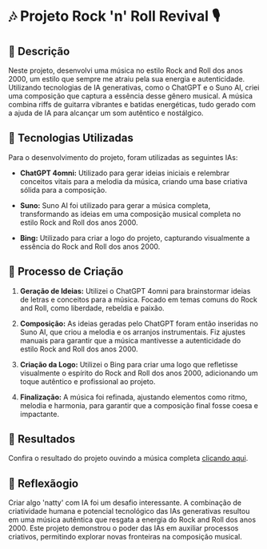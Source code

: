 # 🎶 Projeto Rock 'n' Roll Revival 🎙

## 📒 Descrição
Neste projeto, desenvolvi uma música no estilo Rock and Roll dos anos 2000, um estilo que sempre me atraiu pela sua energia e autenticidade. Utilizando tecnologias de IA generativas, como o ChatGPT e o Suno AI, criei uma composição que captura a essência desse gênero musical. A música combina riffs de guitarra vibrantes e batidas energéticas, tudo gerado com a ajuda de IA para alcançar um som autêntico e nostálgico.

## 🤖 Tecnologias Utilizadas
Para o desenvolvimento do projeto, foram utilizadas as seguintes IAs:

- **ChatGPT 4omni:**
  Utilizado para gerar ideias iniciais e relembrar conceitos vitais para a melodia da música, criando uma base criativa sólida para a composição.

- **Suno:**
  Suno AI foi utilizado para gerar a música completa, transformando as ideias em uma composição musical completa no estilo Rock and Roll dos anos 2000.

- **Bing:**
  Utilizado para criar a logo do projeto, capturando visualmente a essência do Rock and Roll dos anos 2000.

## 🧐 Processo de Criação
1. **Geração de Ideias:**
   Utilizei o ChatGPT 4omni para brainstormar ideias de letras e conceitos para a música. Focado em temas comuns do Rock and Roll, como liberdade, rebeldia e paixão.

2. **Composição:**
   As ideias geradas pelo ChatGPT foram então inseridas no Suno AI, que criou a melodia e os arranjos instrumentais. Fiz ajustes manuais para garantir que a música mantivesse a autenticidade do estilo Rock and Roll dos anos 2000.

3. **Criação da Logo:**
   Utilizei o Bing para criar uma logo que refletisse visualmente o espírito do Rock and Roll dos anos 2000, adicionando um toque autêntico e profissional ao projeto.

4. **Finalização:**
   A música foi refinada, ajustando elementos como ritmo, melodia e harmonia, para garantir que a composição final fosse coesa e impactante.

## 🚀 Resultados
Confira o resultado do projeto ouvindo a música completa [clicando aqui](https://www.youtube.com/"...").


## 💭 Reflexãogio
Criar algo 'natty' com IA foi um desafio interessante. A combinação de criatividade humana e potencial tecnológico das IAs generativas resultou em uma música autêntica que resgata a energia do Rock and Roll dos anos 2000. Este projeto demonstrou o poder das IAs em auxiliar processos criativos, permitindo explorar novas fronteiras na composição musical.
